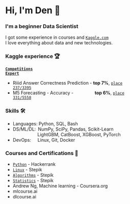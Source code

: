# Hi, I'm Den 👋

### I'm a beginner Data Scientist
I got some experience in courses and 
<code>[Kaggle.com](https://www.kaggle.com/abelden)</code>  
I love everything about data and new technologies.

<h3><strong>Kaggle experience 🏆</strong></h3>

<strong><code>[Competitions Expert](https://www.kaggle.com/abelden)</code></strong>

- Riiid Answer Correctness Prediction - <strong>top 7%</strong>, <code>[place 237/3395](https://www.kaggle.com/c/riiid-test-answer-prediction/leaderboard)</code>  
- M5 Forecasting - Accuracy -          <strong>top 6%</strong>, <code>[place 331/5558](https://www.kaggle.com/c/m5-forecasting-accuracy/leaderboard)</code>  

<h3><strong>Skills 🛠️</strong></h3>

- Languages: Python, SQL, Bash
- DS/ML/DL: NumPy, SciPy, Pandas, Scikit-Learn  
           LightGBM, CatBoost, XGBoost, PyTorch
- DevOps:   Linux, Git, Docker

<h3><strong>Courses and Certifications 📜</strong></h3>

- <code>[Python](https://www.hackerrank.com/certificates/3d56106f9b03)</code> - Hackerrank
- <code>[Linux](https://stepik.org/cert/1006346)</code> - Stepik
- <code>[Algorithms](https://stepik.org/cert/764669)</code> - Stepik
- <code>[Statistics](https://stepik.org/cert/214520)</code> - Stepik
- Andrew Ng, Machine learning - Сoursera.org
- mlcourse.ai
- dlcourse.ai